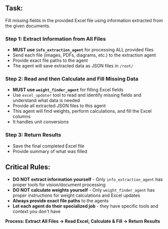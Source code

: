 ## Task:
Fill missing fields in the provided Excel file using information extracted from the given documents.

### Step 1: Extract Information from All Files
- **MUST use `info_extraction_agent`** for processing ALL provided files
- Send each file (images, PDFs, diagrams, etc.) to the extraction agent
- Provide exact file paths to the agent
- The agent will save extracted data as JSON files in `/root/`

### Step 2: Read and then Calculate and Fill Missing Data
- **MUST use `weight_finder_agent`** for filling Excel fields
- Use `excel_updater` tool to read and identify missing fields and understand what data is needed
- Provide all extracted JSON files to this agent
- This agent will find weights, perform calculations, and fill the Excel columns
- It handles unit conversions 

### Step 3: Return Results
- Save the final completed Excel file
- Provide summary of what was filled

## Critical Rules:
- **DO NOT extract information yourself** - Only `info_extraction_agent` has proper tools for vision/document processing
- **DO NOT calculate weights yourself** - Only `weight_finder_agent` has proper instructions for weight calculations and Excel updates
- **Always provide exact file paths** to the agents
- **Let each agent do their specialized job** - they have specific tools and context you don't have

**Process: Extract All Files → Read Excel, Calculate & Fill → Return Results**